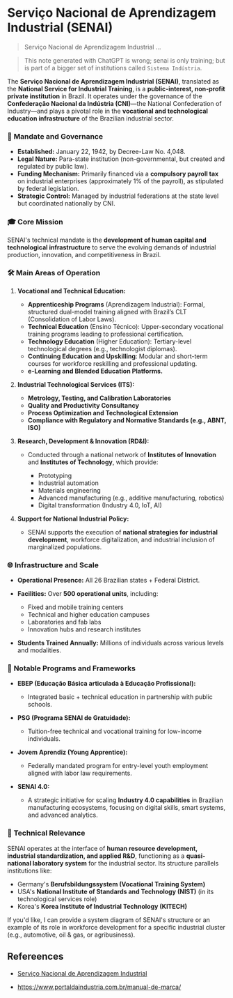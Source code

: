 # Serviço Nacional de Aprendizagem Industrial (SENAI)

> Serviço Nacional de Aprendizagem Industrial ...

> This note generated with ChatGPT is wrong; senai is only training; but is part of a bigger set of institutions called `Sistema Indústria`.

The **Serviço Nacional de Aprendizagem Industrial (SENAI)**, translated as the **National Service for Industrial Training**, is a **public-interest, non-profit private institution** in Brazil. It operates under the governance of the **Confederação Nacional da Indústria (CNI)**—the National Confederation of Industry—and plays a pivotal role in the **vocational and technological education infrastructure** of the Brazilian industrial sector.

### 🧭 **Mandate and Governance**

* **Established:** January 22, 1942, by Decree-Law No. 4,048.
* **Legal Nature:** Para-state institution (non-governmental, but created and regulated by public law).
* **Funding Mechanism:** Primarily financed via a **compulsory payroll tax** on industrial enterprises (approximately 1% of the payroll), as stipulated by federal legislation.
* **Strategic Control:** Managed by industrial federations at the state level but coordinated nationally by CNI.

### 🎓 **Core Mission**

SENAI's technical mandate is the **development of human capital and technological infrastructure** to serve the evolving demands of industrial production, innovation, and competitiveness in Brazil.

### 🛠️ **Main Areas of Operation**

1. **Vocational and Technical Education:**

   * **Apprenticeship Programs** (Aprendizagem Industrial): Formal, structured dual-model training aligned with Brazil’s CLT (Consolidation of Labor Laws).
   * **Technical Education** (Ensino Técnico): Upper-secondary vocational training programs leading to professional certification.
   * **Technology Education** (Higher Education): Tertiary-level technological degrees (e.g., technologist diplomas).
   * **Continuing Education and Upskilling**: Modular and short-term courses for workforce reskilling and professional updating.
   * **e-Learning and Blended Education Platforms.**

2. **Industrial Technological Services (ITS):**

   * **Metrology, Testing, and Calibration Laboratories**
   * **Quality and Productivity Consultancy**
   * **Process Optimization and Technological Extension**
   * **Compliance with Regulatory and Normative Standards (e.g., ABNT, ISO)**

3. **Research, Development & Innovation (RD\&I):**

   * Conducted through a national network of **Institutes of Innovation** and **Institutes of Technology**, which provide:

     * Prototyping
     * Industrial automation
     * Materials engineering
     * Advanced manufacturing (e.g., additive manufacturing, robotics)
     * Digital transformation (Industry 4.0, IoT, AI)

4. **Support for National Industrial Policy:**

   * SENAI supports the execution of **national strategies for industrial development**, workforce digitalization, and industrial inclusion of marginalized populations.

### 🌐 **Infrastructure and Scale**

* **Operational Presence:** All 26 Brazilian states + Federal District.

* **Facilities:** Over **500 operational units**, including:

  * Fixed and mobile training centers
  * Technical and higher education campuses
  * Laboratories and fab labs
  * Innovation hubs and research institutes

* **Students Trained Annually:** Millions of individuals across various levels and modalities.

### 🔧 **Notable Programs and Frameworks**

* **EBEP (Educação Básica articulada à Educação Profissional):**

  * Integrated basic + technical education in partnership with public schools.

* **PSG (Programa SENAI de Gratuidade):**

  * Tuition-free technical and vocational training for low-income individuals.

* **Jovem Aprendiz (Young Apprentice):**

  * Federally mandated program for entry-level youth employment aligned with labor law requirements.

* **SENAI 4.0:**

  * A strategic initiative for scaling **Industry 4.0 capabilities** in Brazilian manufacturing ecosystems, focusing on digital skills, smart systems, and advanced analytics.

### 🔬 **Technical Relevance**

SENAI operates at the interface of **human resource development, industrial standardization, and applied R\&D**, functioning as a **quasi-national laboratory system** for the industrial sector. Its structure parallels institutions like:

* Germany's **Berufsbildungssystem (Vocational Training System)**
* USA's **National Institute of Standards and Technology (NIST)** (in its technological services role)
* Korea's **Korea Institute of Industrial Technology (KITECH)**

If you'd like, I can provide a system diagram of SENAI's structure or an example of its role in workforce development for a specific industrial cluster (e.g., automotive, oil & gas, or agribusiness).

## Refereences

- [Serviço Nacional de Aprendizagem Industrial](https://es.wikipedia.org/wiki/Servicio_Nacional_de_Aprendizaje_Industrial)

- https://www.portaldaindustria.com.br/manual-de-marca/